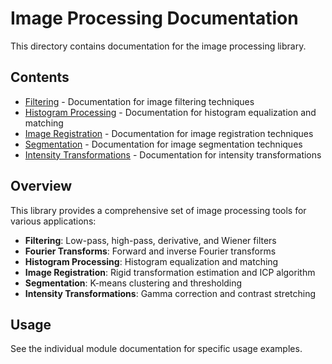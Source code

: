# Image Processing Documentation

This directory contains documentation for the image processing library.

## Contents

- [Filtering](filtering/README.md) - Documentation for image filtering techniques
- [Histogram Processing](histogram/README.md) - Documentation for histogram equalization and matching
- [Image Registration](registration/README.md) - Documentation for image registration techniques
- [Segmentation](segmentation/README.md) - Documentation for image segmentation techniques
- [Intensity Transformations](transformations/README.md) - Documentation for intensity transformations

## Overview

This library provides a comprehensive set of image processing tools for various applications:

- **Filtering**: Low-pass, high-pass, derivative, and Wiener filters
- **Fourier Transforms**: Forward and inverse Fourier transforms
- **Histogram Processing**: Histogram equalization and matching
- **Image Registration**: Rigid transformation estimation and ICP algorithm
- **Segmentation**: K-means clustering and thresholding
- **Intensity Transformations**: Gamma correction and contrast stretching

## Usage

See the individual module documentation for specific usage examples.
